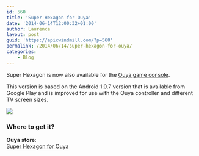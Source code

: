 ```yaml
---
id: 560
title: 'Super Hexagon for Ouya'
date: '2014-06-14T12:00:32+01:00'
author: Laurence
layout: post
guid: 'https://epicwindmill.com/?p=560'
permalink: /2014/06/14/super-hexagon-for-ouya/
categories:
    - Blog
---
```


Super Hexagon is now also available for the [Ouya game console](https://www.ouya.tv/).

This version is based on the Android 1.0.7 version that is available from Google Play and is improved for use with the Ouya controller and different TV screen sizes.

![](https://vimeo.com/96850537)

### Where to get it?

**Ouya store**:  
[Super Hexagon for Ouya](https://www.ouya.tv/game/Super-Hexagon/)